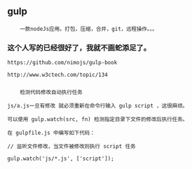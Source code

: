 ## gulp
    
        一款nodeJs应用。打包，压缩，合并，git，远程操作。。。
    


### 这个人写的已经很好了，我就不画蛇添足了。
    
    https://github.com/nimojs/gulp-book

    http://www.w3ctech.com/topic/134
    

###

    

        检测代码修改自动执行任务

    js/a.js一旦有修改 就必须重新在命令行输入 gulp script ，这很麻烦。

    可以使用 gulp.watch(src, fn) 检测指定目录下文件的修改后执行任务。
    
    在 gulpfile.js 中编写如下代码：

    // 监听文件修改，当文件被修改则执行 script 任务
    
    gulp.watch('js/*.js', ['script']);


